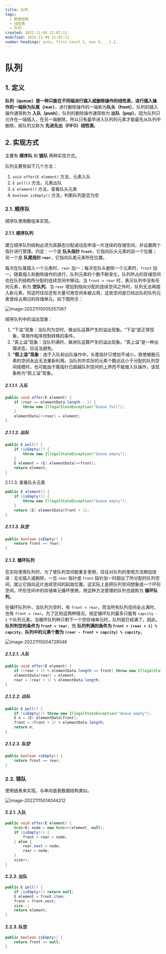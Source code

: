 ```yaml
---
title: 队列
tags:
  - 数据结构
  - 线性表
  - 队列
created: 2022-11-09 21:07:11
modified: 2022-11-09 21:07:11
number headings: auto, first-level 1, max 6, _.1.1.
---
```


# 队列

## 1. 定义

**队列（queue）**是一种只能在不同端进行插入或删除操作的线性表，进行插入操作的一端称为**队尾（rear）**，进行删除操作的一端称为**队头（front）**，队列的插入操作通常称为 **入队（push）**，队列的删除操作通常称为 **出队（pop）**。因为队列只允许在一端插入，在另一端删除，所以只有最早进入队列的元素才能最先从队列中删除，故队列又称为 **先进先出（FIFO）线性表**。

## 2. 实现方式

主要有 **顺序队** 和 **链队** 两种实现方式。

队列主要有如下几个方法：

1. `void offer(E element)` 方法，元素入队
2. `E poll()` 方法，元素出队
3. `E element()` 方法，查看队头元素
4. `boolean isEmpty()` 方法，判断队列是否为空

### 2.1. 顺序队

顺序队使用数组来实现。

#### 2.1.1. 顺序队列

建立顺序队列结构必须为其静态分配或动态申请一片连续的存储空间，并设置两个指针进行管理。约定：一个是 **队头指针 `front`**，它指向队头元素的前一个位置；另一个是 **队尾指针 `rear`**，它指向队尾元素所在位置。

每次在队尾插入一个元素时，`rear` 加一；每次在队头删除一个元素时，`front` 加一。随着插入和删除操作的进行，队列元素的个数不断变化，队列所占的存储空间也在队列结构所分配的连续空间中移动。当 `front = rear` 时，表示队列中没有任何元素，称为 **空队列**。当 `rear` 增加到指向分配的连续空间之外时，队列无法再插入新元素，但这时往往还有大量可用空间未被占用，这些空间是已经出队的队列元素曾经占用过的存储单元。如下图所示：

![image-20221115005357067](https://fastly.jsdelivr.net/gh/xihuanxiaorang/images/202211150053122.png)

顺序队列中的溢出现象：

1. “下溢”现象：当队列为空时，做出队运算产生的溢出现象。“下溢”是正常现象，常用作程序控制转移的条件。
2. “真上溢”现象：当队列满时，做进队运算产生的溢出现象。“真上溢”是一种出错状态，应设法避免。
3. **“假上溢”现象**：由于入队和出队操作中，头尾指针只增加不减小，致使被删元素的空间永远无法重新利用。当队列中实际的元素个数远远小于分配的队列空间规模时，也可能由于尾指针已超越队列空间的上界而不能做入队操作，该现象称为“假上溢”现象。

##### 2.1.1.1. 入队

```java
public void offer(E element) {
    if (rear == elementData.length - 1) {
        throw new IllegalStateException("Queue full");
    }
    elementData[++rear] = element;
}
```

##### 2.1.1.2. 出队

```java
public E poll() {
    if (isEmpty()) {
        throw new IllegalStateException("Queue empty");
    }
    E element = (E) elementData[++front];
    return element;
}
```

2.1.1.3. 查看队头元素

```java
public E element() {
    if (isEmpty()) {
        throw new IllegalStateException("Queue empty");
    }
    return (E) elementData[front + 1];
}
```

##### 2.1.1.3. 队空

```java
public boolean isEmpty() {
    return front == rear;
}
```

#### 2.1.2. 循环队列

在实际使用队列时，为了使队列空间能重复使用，往往对队列的使用方法稍加改进：无论插入或删除，一旦 `rear` 指针或 `front` 指针加一时超出了所分配的队列空间，就让它指向这片连续空间的起始位置。这实际上是把队列空间想象成一个环形空间，环形空间中的存储单元循环使用，用这种方法管理的队列也就称为 **循环队列**。

在循环队列中，当队列为空时，有 `front = rear`，而当所有队列空间全占满时，也有 `front = rear`。为了区别这两种情况，规定循环队列最多只能有 `capcity - 1` 个队列元素，当循环队列种只剩下一个空存储单元时，队列就已经满了。因此，**队列判空的条件为 `front = rear`**，而 **队列判满的条件为 `front = (rear + 1) % capcity`**，**队列中的元素个数为 `(rear - front + capcity) % capcity`**。

![image-20221115004729046](https://fastly.jsdelivr.net/gh/xihuanxiaorang/images/202211150047118.png)

##### 2.1.2.1. 入队

```java
public void offer(E element) {
    if ((rear + 1) % elementData.length == front) throw new IllegalStateException("Queue full");
    elementData[rear] = element;
    rear = (rear + 1) % elementData.length;
}
```

##### 2.1.2.2. 出队

```java
public E poll() {
    if (isEmpty()) throw new IllegalStateException("Queue empty");
    E e = (E) elementData[front];
    front = (front + 1) % elementData.length;
    return e;
}
```

##### 2.1.2.3. 队空

```java
public boolean isEmpty() {
    return front == rear;
}
```

### 2.2. 链队

使用链表来实现。与单向链表数据结构类似。

![image-20221115014044212](https://fastly.jsdelivr.net/gh/xihuanxiaorang/images/202211150140260.png)

#### 2.2.1. 入队

```java
public void offer(E element) {
    Node<E> node = new Node<>(element, null);
    if (isEmpty()) {
        front = rear = node;
    } else {
        rear.next = node;
        rear = node;
    }
    size++;
}
```

#### 2.2.2. 出队

```java
public E poll() {
    if (isEmpty()) return null;
    E element = front.item;
    front = front.next;
    size--;
    return element;
}
```

#### 2.2.3. 队空

```java
public boolean isEmpty() {
    return front == null;
}
```

